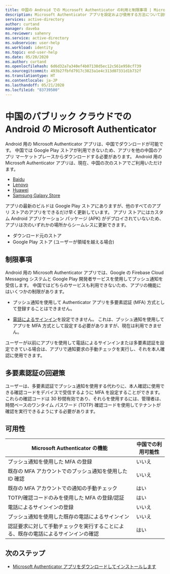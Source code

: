```yaml
---
title: 中国の Android での Microsoft Authenticator の利用と制限事項 | Microsoft Docs
description: Microsoft Authenticator アプリを設定および使用する方法について説明します - 中国での使用
services: active-directory
author: curtand
manager: daveba
ms.reviewer: sahenry
ms.service: active-directory
ms.subservice: user-help
ms.workload: identity
ms.topic: end-user-help
ms.date: 05/20/2020
ms.author: curtand
ms.openlocfilehash: 6d6d32a7a340ef4b07138d5ec12c561e958cf739
ms.sourcegitcommit: 493b27fbfd7917c3823a1e4c313d07331d1b732f
ms.translationtype: HT
ms.contentlocale: ja-JP
ms.lasthandoff: 05/21/2020
ms.locfileid: "83739500"
---
```

# <a name="microsoft-authenticator-for-android-in-the-public-cloud-in-china"></a>中国のパブリック クラウドでの Android の Microsoft Authenticator

Android 用の Microsoft Authenticator アプリは、中国でダウンロードが可能です。 中国では Google Play ストアが利用できないため、アプリを他の中国のアプリ マーケットプレースからダウンロードする必要があります。 Android 用の Microsoft Authenticator アプリは、現在、中国の次のストアでご利用いただけます。

- [Baidu](https://shouji.baidu.com/software/26638379.html)
- [Lenovo](https://www.lenovomm.com/appdetail/com.azure.authenticator/20197724)
- [Huawei](https://appgallery.cloud.huawei.com/uowap/index.html#/detailApp/C100262999?source=appshare&subsource=C100262999&shareTo=weixin&locale=zh_CN)
- [Samsung Galaxy Store](http://apps.samsung.com/appquery/appDetail.as?appId=com.azure.authenticator)

アプリの最新のビルドは Google Play ストアにありますが、他のすべてのアプリ ストアのアプリをできるだけ早く更新しています。 アプリ ストアにはカスタム Android アプリケーション パッケージ (APK) がデプロイされていないため、アプリは次のいずれかの場所からシームレスに更新できます。

- ダウンロード元のストア
- Google Play ストア (ユーザーが領域を越える場合)

## <a name="limitations"></a>制限事項

Android 用の Microsoft Authenticator アプリでは、Google の Firebase Cloud Messaging システムと Google Play 開発者サービスを使用してプッシュ通知を受信します。 中国ではどちらのサービスも利用できないため、アプリの機能にはいくつかの制限があります。

- プッシュ通知を使用して Authenticator アプリを多要素認証 (MFA) 方式として登録することはできません。

- [電話によるサインイン](../authentication/howto-authentication-sms-signin.md)を設定できません。 これは、プッシュ通知を使用してアプリを MFA 方式として設定する必要がありますが、現在は利用できません。

ユーザーが以前にアプリを使用して電話によるサインインまたは多要素認証を設定できている場合は、アプリで通知要求の手動チェックを実行し、それを本人確認に使用できます。

## <a name="multi-factor-authentication-workaround"></a>多要素認証の回避策

ユーザーは、多要素認証でプッシュ通知を使用する代わりに、本人確認に使用できる確認コードをデバイスで受信するように MFA を設定することができます。 これらの確認コードは 30 秒間有効であり、それらを使用するには、管理者は、時間ベースのワンタイム パスワード (TOTP) 確認コードを使用してテナントが確認を実行できるようにする必要があります。

## <a name="availability"></a>可用性

Microsoft Authenticator の機能 | 中国での利用可能性
------------------------------- | ---------------------
プッシュ通知を使用した MFA の登録 | いいえ
既存の MFA アカウントでのプッシュ通知を使用した ID 確認 | いいえ
既存の MFA アカウントでの通知の手動チェック | はい
TOTP/確認コードのみを使用した MFA の登録/認証 | はい
電話によるサインインの登録 | いいえ
プッシュ通知を使用した既存の電話によるサインイン | いいえ
認証要求に対して手動チェックを実行することによる、既存の電話によるサインインの確認 | はい

## <a name="next-steps"></a>次のステップ

- [Microsoft Authenticator アプリをダウンロードしてインストールします](user-help-auth-app-download-install.md)
